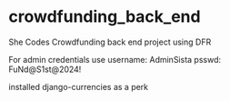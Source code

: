 # crowdfunding_back_end
She Codes Crowdfunding back end project using DFR

For admin credentials use
username: AdminSista
psswd: FuNd@S1st@2024!

installed django-currencies as a perk